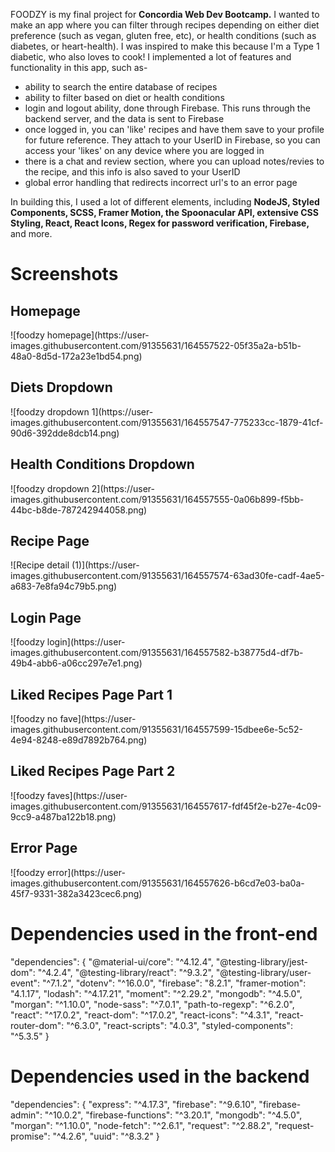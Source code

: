 FOODZY is my final project for <b>Concordia Web Dev Bootcamp.</b> I wanted to make an app where you can filter through recipes depending on either diet preference (such as vegan, gluten free, etc), or health conditions (such as diabetes, or heart-health). I was inspired to make this because I'm a Type 1 diabetic, who also loves to cook! I implemented a lot of features and functionality in this app, such as-

- ability to search the entire database of recipes
- ability to filter based on diet or health conditions
- login and logout ability, done through Firebase. This runs through the backend server, and the data is sent to Firebase
- once logged in, you can 'like' recipes and have them save to your profile for future reference. They attach to your UserID in Firebase, so you can access your 'likes' on any device where you are logged in
- there is a chat and review section, where you can upload notes/revies to the recipe, and this info is also saved to your UserID
- global error handling that redirects incorrect url's to an error page

In building this, I used a lot of different elements, including <b>NodeJS, Styled Components, SCSS, Framer Motion, the Spoonacular API, extensive CSS Styling, React, React Icons, Regex for password verification, Firebase,</b> and more.

<h1>Screenshots</h1>
<h2>Homepage</h2>
![foodzy homepage](https://user-images.githubusercontent.com/91355631/164557522-05f35a2a-b51b-48a0-8d5d-172a23e1bd54.png)
<h2>Diets Dropdown</h2>
![foodzy dropdown 1](https://user-images.githubusercontent.com/91355631/164557547-775233cc-1879-41cf-90d6-392dde8dcb14.png)
<h2>Health Conditions Dropdown</h2>
![foodzy dropdown 2](https://user-images.githubusercontent.com/91355631/164557555-0a06b899-f5bb-44bc-b8de-787242944058.png)
<h2>Recipe Page</h2>
![Recipe detail (1)](https://user-images.githubusercontent.com/91355631/164557574-63ad30fe-cadf-4ae5-a683-7e8fa94c79b5.png)
<h2>Login Page</h2>
![foodzy login](https://user-images.githubusercontent.com/91355631/164557582-b38775d4-df7b-49b4-abb6-a06cc297e7e1.png)
<h2>Liked Recipes Page Part 1</h2>
![foodzy no fave](https://user-images.githubusercontent.com/91355631/164557599-15dbee6e-5c52-4e94-8248-e89d7892b764.png)
<h2>Liked Recipes Page Part 2</h2>
![foodzy faves](https://user-images.githubusercontent.com/91355631/164557617-fdf45f2e-b27e-4c09-9cc9-a487ba122b18.png)
<h2>Error Page</h2>
![foodzy error](https://user-images.githubusercontent.com/91355631/164557626-b6cd7e03-ba0a-45f7-9331-382a3423cec6.png)

<h1><b>Dependencies used in the front-end</b></h1>
"dependencies": {
    "@material-ui/core": "^4.12.4",
    "@testing-library/jest-dom": "^4.2.4",
    "@testing-library/react": "^9.3.2",
    "@testing-library/user-event": "^7.1.2",
    "dotenv": "^16.0.0",
    "firebase": "8.2.1",
    "framer-motion": "4.1.17",
    "lodash": "^4.17.21",
    "moment": "^2.29.2",
    "mongodb": "^4.5.0",
    "morgan": "^1.10.0",
    "node-sass": "^7.0.1",
    "path-to-regexp": "^6.2.0",
    "react": "^17.0.2",
    "react-dom": "^17.0.2",
    "react-icons": "^4.3.1",
    "react-router-dom": "^6.3.0",
    "react-scripts": "4.0.3",
    "styled-components": "^5.3.5"
  }
  
  <h1><b>Dependencies used in the backend</b></h1>
    "dependencies": {
    "express": "^4.17.3",
    "firebase": "^9.6.10",
    "firebase-admin": "^10.0.2",
    "firebase-functions": "^3.20.1",
    "mongodb": "^4.5.0",
    "morgan": "^1.10.0",
    "node-fetch": "^2.6.1",
    "request": "^2.88.2",
    "request-promise": "^4.2.6",
    "uuid": "^8.3.2"
  }
